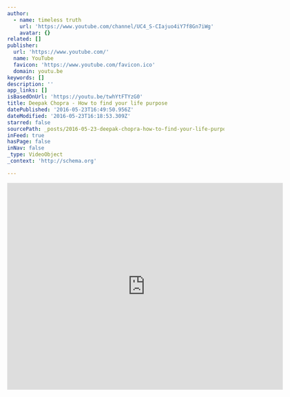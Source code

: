 ```yaml
---
author:
  - name: timeless truth
    url: 'https://www.youtube.com/channel/UC4_S-CIajuo4iY7f8Gn7iWg'
    avatar: {}
related: []
publisher:
  url: 'https://www.youtube.com/'
  name: YouTube
  favicon: 'https://www.youtube.com/favicon.ico'
  domain: youtu.be
keywords: []
description: ''
app_links: []
isBasedOnUrl: 'https://youtu.be/twhYtFTYzG0'
title: Deepak Chopra - How to find your life purpose
datePublished: '2016-05-23T16:49:50.956Z'
dateModified: '2016-05-23T16:18:53.309Z'
starred: false
sourcePath: _posts/2016-05-23-deepak-chopra-how-to-find-your-life-purpose.md
inFeed: true
hasPage: false
inNav: false
_type: VideoObject
_context: 'http://schema.org'

---
```

<iframe src="https://cdn.embedly.com/widgets/media.html?src=https%3A%2F%2Fwww.youtube.com%2Fembed%2FtwhYtFTYzG0%3Ffeature%3Doembed&amp;url=http%3A%2F%2Fwww.youtube.com%2Fwatch%3Fv%3DtwhYtFTYzG0&amp;image=https%3A%2F%2Fi.ytimg.com%2Fvi%2FtwhYtFTYzG0%2Fhqdefault.jpg&amp;key=b7d04c9b404c499eba89ee7072e1c4f7&amp;type=text%2Fhtml&amp;schema=youtube" width="640" height="480" scrolling="no" frameborder="0" allowfullscreen="" style=""></iframe>